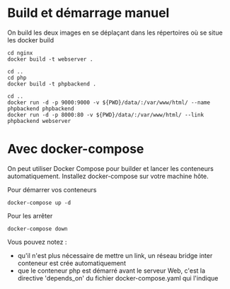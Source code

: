 Build et démarrage manuel
=========================

On build les deux images en se déplaçant dans les répertoires où se situe les docker build

```
cd nginx
docker build -t webserver .

cd ..
cd php
docker build -t phpbackend .

cd ..
docker run -d -p 9000:9000 -v ${PWD}/data/:/var/www/html/ --name phpbackend phpbackend
docker run -d -p 8000:80 -v ${PWD}/data/:/var/www/html/ --link phpbackend webserver
```

Avec docker-compose
=====================

On peut utiliser Docker Compose pour builder et lancer les conteneurs automatiquement.
Installez docker-compose sur votre machine hôte.

Pour démarrer vos conteneurs

`docker-compose up -d`

Pour les arrêter

`docker-compose down`

Vous pouvez notez :
- qu'il n'est plus nécessaire de mettre un link, un réseau bridge inter conteneur est crée automatiquement
- que le conteneur php est démarré avant le serveur Web, c'est la directive 'depends_on' du fichier docker-compose.yaml qui l'indique
